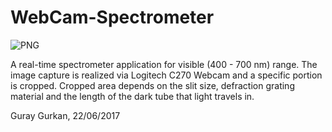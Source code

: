 # WebCam-Spectrometer
![PNG](Spectrometer.png 'A screenshot')

A real-time spectrometer application for visible (400 - 700 nm) range. The image capture is realized via Logitech C270 Webcam and a specific portion is cropped. Cropped area depends on the slit size, defraction grating material and the length of the dark tube that light travels in.


Guray Gurkan, 22/06/2017
